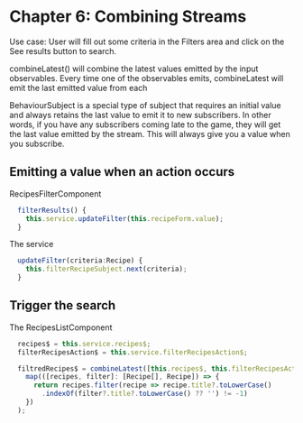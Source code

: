 # Chapter 6: Combining Streams
Use case:
User will fill out some criteria in the Filters area and click on the See results button to search.



combineLatest() will combine the latest values emitted by the input observables. 
Every time one of the observables emits, combineLatest will emit the last emitted value from each

BehaviourSubject is a special type of subject that requires an initial value and always retains the last value to emit it to new subscribers. 
In other words, if you have any subscribers coming late to the game, they will get the last value emitted by the stream. 
This will always give you a value when you subscribe.

## Emitting a value when an action occurs
RecipesFilterComponent
```ts
  filterResults() {
    this.service.updateFilter(this.recipeForm.value);
  } 
```
The service
```ts
  updateFilter(criteria:Recipe) {
    this.filterRecipeSubject.next(criteria);
  }
```
## Trigger the search
The RecipesListComponent 
```ts
  recipes$ = this.service.recipes$;
  filterRecipesAction$ = this.service.filterRecipesAction$;

  filtredRecipes$ = combineLatest([this.recipes$, this.filterRecipesAction$]).pipe(
    map(([recipes, filter]: [Recipe[], Recipe]) => {
      return recipes.filter(recipe => recipe.title?.toLowerCase()
        .indexOf(filter?.title?.toLowerCase() ?? '') != -1)
    })
  );

```
